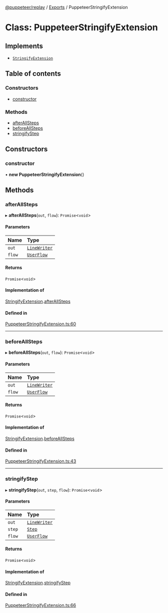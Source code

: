 [@puppeteer/replay](../README.md) / [Exports](../modules.md) / PuppeteerStringifyExtension

# Class: PuppeteerStringifyExtension

## Implements

- [`StringifyExtension`](../interfaces/StringifyExtension.md)

## Table of contents

### Constructors

- [constructor](PuppeteerStringifyExtension.md#constructor)

### Methods

- [afterAllSteps](PuppeteerStringifyExtension.md#afterallsteps)
- [beforeAllSteps](PuppeteerStringifyExtension.md#beforeallsteps)
- [stringifyStep](PuppeteerStringifyExtension.md#stringifystep)

## Constructors

### constructor

• **new PuppeteerStringifyExtension**()

## Methods

### afterAllSteps

▸ **afterAllSteps**(`out`, `flow`): `Promise`<`void`\>

#### Parameters

| Name | Type |
| :------ | :------ |
| `out` | [`LineWriter`](../interfaces/LineWriter.md) |
| `flow` | [`UserFlow`](../interfaces/Schema.UserFlow.md) |

#### Returns

`Promise`<`void`\>

#### Implementation of

[StringifyExtension](../interfaces/StringifyExtension.md).[afterAllSteps](../interfaces/StringifyExtension.md#afterallsteps)

#### Defined in

[PuppeteerStringifyExtension.ts:60](https://github.com/puppeteer/replay/blob/34579ab/src/PuppeteerStringifyExtension.ts#L60)

___

### beforeAllSteps

▸ **beforeAllSteps**(`out`, `flow`): `Promise`<`void`\>

#### Parameters

| Name | Type |
| :------ | :------ |
| `out` | [`LineWriter`](../interfaces/LineWriter.md) |
| `flow` | [`UserFlow`](../interfaces/Schema.UserFlow.md) |

#### Returns

`Promise`<`void`\>

#### Implementation of

[StringifyExtension](../interfaces/StringifyExtension.md).[beforeAllSteps](../interfaces/StringifyExtension.md#beforeallsteps)

#### Defined in

[PuppeteerStringifyExtension.ts:43](https://github.com/puppeteer/replay/blob/34579ab/src/PuppeteerStringifyExtension.ts#L43)

___

### stringifyStep

▸ **stringifyStep**(`out`, `step`, `flow`): `Promise`<`void`\>

#### Parameters

| Name | Type |
| :------ | :------ |
| `out` | [`LineWriter`](../interfaces/LineWriter.md) |
| `step` | [`Step`](../modules/Schema.md#step) |
| `flow` | [`UserFlow`](../interfaces/Schema.UserFlow.md) |

#### Returns

`Promise`<`void`\>

#### Implementation of

[StringifyExtension](../interfaces/StringifyExtension.md).[stringifyStep](../interfaces/StringifyExtension.md#stringifystep)

#### Defined in

[PuppeteerStringifyExtension.ts:66](https://github.com/puppeteer/replay/blob/34579ab/src/PuppeteerStringifyExtension.ts#L66)
